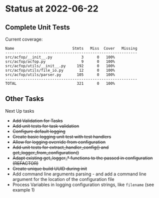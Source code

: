 # Status at 2022-06-22

## Complete Unit Tests

Current coverage:

```text
Name                          Stmts   Miss  Cover   Missing
-----------------------------------------------------------
src/acfop/__init__.py             3      0   100%
src/acfop/acfop.py                9      0   100%
src/acfop/utils/__init__.py     192      0   100%
src/acfop/utils/file_io.py       12      0   100%
src/acfop/utils/parser.py       105      0   100%
-----------------------------------------------------------
TOTAL                           321      0   100%
```

## Other Tasks

Next Up tasks

* ~~Add Validation for Tasks~~
* ~~Add unit tests for task validation~~
* ~~Configure default logging~~
* ~~Create basic logging unit test with test handlers~~
* ~~Allow for logging override from configuration~~
* ~~Add unit tests for extract_handler_config() and get_logger_from_configuration()~~
* ~~Adapt existing get_logger_* functions to the passed in configuration (REFACTOR)~~
* ~~Create unique build UUID during init~~
* Add command line arguments parsing - and add a command line argument for the location of the configuration file
* Process Variables in logging configuration strings, like `filename` (see example 1)


